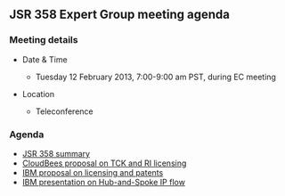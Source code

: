 ## JSR 358 Expert Group meeting agenda

### Meeting details

*   Date & Time
    *   Tuesday 12 February 2013, 7:00-9:00 am PST, during EC meeting

*   Location
    *   Teleconference

### Agenda

*   [JSR 358 summary](/files/Meeting%20Materials/JSR-358-February-2013.pdf)
*   [CloudBees proposal on TCK and RI licensing](/files/Meeting%20Materials/RITCKLicensingProposal-v1.1.pdf)
*   [IBM proposal on licensing and patents](/files/Meeting%20Materials/Patent-Altenatives-and-Standard-Licenses.pdf)
*   [IBM presentation on Hub-and-Spoke IP flow](http://jcp.org/aboutJava/communityprocess/ec-public/materials/2012-10-16/Hub-and-Spoke-Alternative.pdf)